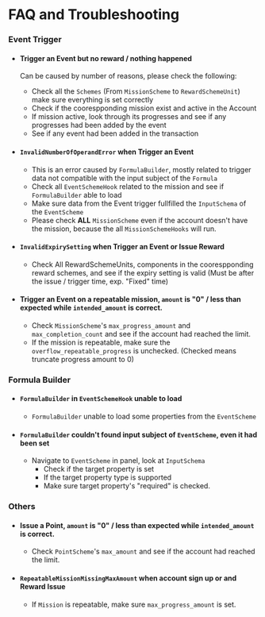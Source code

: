 # FAQ and Troubleshooting


### Event Trigger

- #### Trigger an Event but no reward / nothing happened
    Can be caused by number of reasons, please check the following:
    - Check all the `Schemes` (From `MissionScheme` to `RewardSchemeUnit`) make sure everything is set correctly
    - Check if the coorespponding mission exist and active in the Account
    - If mission active, look through its progresses and see if any progresses had been added by the event
    - See if any event had been added in the transaction

- #### `InvalidNumberOfOperandError` when Trigger an Event
    - This is an error caused by `FormulaBuilder`, mostly related to trigger data not compatible with the input subject of the `Formula`
    - Check all `EventSchemeHook` related to the mission and see if `FormulaBuilder` able to load
    - Make sure data from the Event trigger fullfilled the `InputSchema` of the `EventScheme`
    - Please check **ALL** `MissionScheme` even if the account doesn't have the mission, because the all `MissionSchemeHooks` will run.

- #### `InvalidExpirySetting` when Trigger an Event or Issue Reward
    - Check All RewardSchemeUnits, components in the coorespponding reward schemes, and see if the expiry setting is valid (Must be after the issue / trigger time, exp. "Fixed" time)

- #### Trigger an Event on a repeatable mission, `amount` is "0" / less than expected while `intended_amount` is correct.
    - Check `MissionScheme`'s `max_progress_amount` and `max_completion_count` and see if the account had reached the limit.
    - If the mission is repeatable, make sure the `overflow_repeatable_progress` is unchecked. (Checked means truncate progress amount to 0)

### Formula Builder

- #### `FormulaBuilder` in `EventSchemeHook` unable to load
    - `FormulaBuilder` unable to load some properties from the `EventScheme`

- #### `FormulaBuilder` couldn't found input subject of `EventScheme`, even it had been set
    - Navigate to `EventScheme` in panel, look at `InputSchema`
        - Check if the target property is set
        - If the target property type is supported
        - Make sure target property's "required" is checked.

### Others

- #### Issue a Point, `amount` is "0" / less than expected while `intended_amount` is correct.
    - Check `PointScheme`'s `max_amount` and see if the account had reached the limit.

- #### `RepeatableMissionMissingMaxAmount` when account sign up or and Reward Issue
    - If `Mission` is repeatable, make sure `max_progress_amount` is set.
